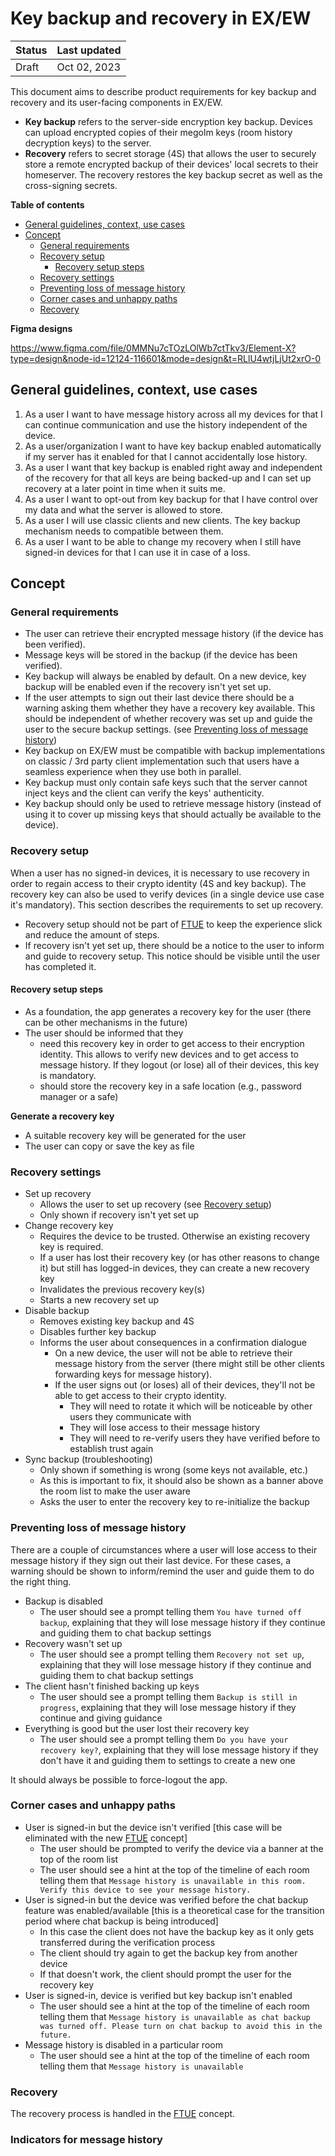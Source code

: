 # Key backup and recovery in EX/EW

| Status | Last updated |
|--|--|
| Draft | Oct 02, 2023 |

This document aims to describe product requirements for key backup and recovery and its user-facing components in EX/EW.

- **Key backup** refers to the server-side encryption key backup. Devices can upload encrypted copies of their megolm keys (room history decryption keys) to the server.
- **Recovery** refers to secret storage (4S) that allows the user to securely store a remote encrypted backup of their devices' local secrets to their homeserver. The recovery restores the key backup secret as well as the cross-signing secrets.

**Table of contents**

- [General guidelines, context, use cases](#general-guidelines-context-use-cases)
- [Concept](#concept)
  * [General requirements](#general-requirements)
  * [Recovery setup](#recovery-setup)
    + [Recovery setup steps](#recovery-setup-steps)
  * [Recovery settings](#recovery-settings)
  * [Preventing loss of message history](#preventing-loss-of-message-history)
  * [Corner cases and unhappy paths](#corner-cases-and-unhappy-paths)
  * [Recovery](#recovery)

**Figma designs**

https://www.figma.com/file/0MMNu7cTOzLOlWb7ctTkv3/Element-X?type=design&node-id=12124-116601&mode=design&t=RLlU4wtjLjUt2xrO-0

## General guidelines, context, use cases

1. As a user I want to have message history across all my devices for that I can continue communication and use the history independent of the device.
2. As a user/organization I want to have key backup enabled automatically if my server has it enabled for that I cannot accidentally lose history.
3. As a user I want that key backup is enabled right away and independent of the recovery for that all keys are being backed-up and I can set up recovery at a later point in time when it suits me.
4. As a user I want to opt-out from key backup for that I have control over my data and what the server is allowed to store.
5. As a user I will use classic clients and new clients. The key backup mechanism needs to compatible between them.
6. As a user I want to be able to change my recovery when I still have signed-in devices for that I can use it in case of a loss.

## Concept

### General requirements

- The user can retrieve their encrypted message history (if the device has been verified).
- Message keys will be stored in the backup (if the device has been verified).
- Key backup will always be enabled by default. On a new device, key backup will be enabled even if the recovery isn't yet set up.
- If the user attempts to sign out their last device there should be a warning asking them whether they have a recovery key available. This should be independent of whether recovery was set up and guide the user to the secure backup settings. (see [Preventing loss of message history](#preventing-loss-of-message-history))
- Key backup on EX/EW must be compatible with backup implementations on classic / 3rd party client implementation such that users have a seamless experience when they use both in parallel.
- Key backup must only contain safe keys such that the server cannot inject keys and the client can verify the keys' authenticity.
- Key backup should only be used to retrieve message history (instead of using it to cover up missing keys that should actually be available to the device).

### Recovery setup
When a user has no signed-in devices, it is necessary to use recovery in order to regain access to their crypto identity (4S and key backup). The recovery key can also be used to verify devices (in a single device use case it's mandatory). This section describes the requirements to set up recovery.

- Recovery setup should not be part of [FTUE](https://github.com/vector-im/element-meta/blob/develop/docs/FTUE.md) to keep the experience slick and reduce the amount of steps.
- If recovery isn't yet set up, there should be a notice to the user to inform and guide to recovery setup. This notice should be visible until the user has completed it.

#### Recovery setup steps
- As a foundation, the app generates a recovery key for the user (there can be other mechanisms in the future)
- The user should be informed that they
  - need this recovery key in order to get access to their encryption identity. This allows to verify new devices and to get access to message history. If they logout (or lose) all of their devices, this key is mandatory.
  - should store the recovery key in a safe location (e.g., password manager or a safe)

**Generate a recovery key**
- A suitable recovery key will be generated for the user
- The user can copy or save the key as file

### Recovery settings
- Set up recovery
  -  Allows the user to set up recovery (see [Recovery setup](#recovery-setup))
  -  Only shown if recovery isn't yet set up
- Change recovery key
  - Requires the device to be trusted. Otherwise an existing recovery key is required.
  - If a user has lost their recovery key (or has other reasons to change it) but still has logged-in devices, they can create a new recovery key
  - Invalidates the previous recovery key(s)
  - Starts a new recovery set up
- Disable backup
  - Removes existing key backup and 4S
  - Disables further key backup
  - Informs the user about consequences in a confirmation dialogue
    - On a new device, the user will not be able to retrieve their message history from the server (there might still be other clients forwarding keys for message history).
    - If the user signs out (or loses) all of their devices, they'll not be able to get access to their crypto identity.
      - They will need to rotate it which will be noticeable by other users they communicate with
      - They will lose access to their message history
      - They will need to re-verify users they have verified before to establish trust again
 - Sync backup (troubleshooting)
   - Only shown if something is wrong (some keys not available, etc.)
   - As this is important to fix, it should also be shown as a banner above the room list to make the user aware
   - Asks the user to enter the recovery key to re-initialize the backup

### Preventing loss of message history
There are a couple of circumstances where a user will lose access to their message history if they sign out their last device. For these cases, a warning should be shown to inform/remind the user and guide them to do the right thing.
- Backup is disabled
  - The user should see a prompt telling them `You have turned off backup`, explaining that they will lose message history if they continue and guiding them to chat backup settings
- Recovery wasn't set up
  - The user should see a prompt telling them `Recovery not set up`, explaining that they will lose message history if they continue and guiding them to chat backup settings
- The client hasn't finished backing up keys
  - The user should see a prompt telling them `Backup is still in progress`, explaining that they will lose message history if they continue and giving guidance
- Everything is good but the user lost their recovery key
  - The user should see a prompt telling them `Do you have your recovery key?`, explaining that they will lose message history if they don't have it and guiding them to settings to create a new one

It should always be possible to force-logout the app.

### Corner cases and unhappy paths
- User is signed-in but the device isn't verified [this case will be eliminated with the new [FTUE](https://github.com/vector-im/element-meta/blob/develop/docs/FTUE.md) concept]
  - The user should be prompted to verify the device via a banner at the top of the room list
  - The user should see a hint at the top of the timeline of each room telling them that `Message history is unavailable in this room. Verify this device to see your message history.`
- User is signed-in but the device was verified before the chat backup feature was enabled/available [this is a theoretical case for the transition period where chat backup is being introduced]
  - In this case the client does not have the backup key as it only gets transferred during the verification process
  - The client should try again to get the backup key from another device
  - If that doesn't work, the client should prompt the user for the recovery key
- User is signed-in, device is verified but key backup isn't enabled
  - The user should see a hint at the top of the timeline of each room telling them that `Message history is unavailable as chat backup was turned off. Please turn on chat backup to avoid this in the future.`
- Message history is disabled in a particular room
  - The user should see a hint at the top of the timeline of each room telling them that `Message history is unavailable`

### Recovery
The recovery process is handled in the [FTUE](https://github.com/vector-im/element-meta/blob/develop/docs/FTUE.md) concept.

### Indicators for message history

